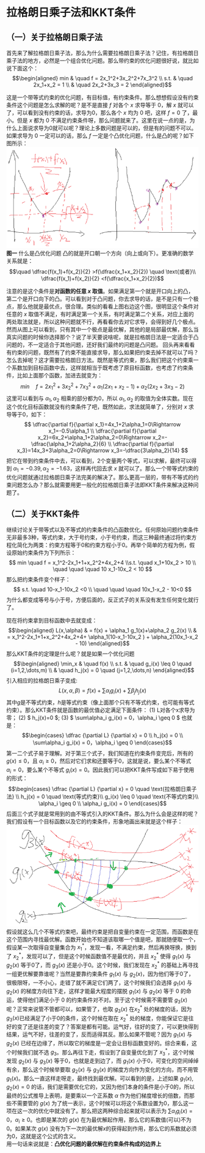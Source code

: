 # 拉格朗日乘子法和KKT条件

## （一）关于拉格朗日乘子法
首先来了解拉格朗日乘子法，那么为什么需要拉格朗日乘子法？记住，有拉格朗日乘子法的地方，必然是一个组合优化问题。那么带约束的优化问题很好说，就比如说下面这个：
$$\begin{aligned}
min & \quad f = 2x_1^2+3x_2^2+7x_3^2 \\
s.t. & \quad 2x_1+x_2 = 1 \\ 
     & \quad 2x_2+3x_3 = 2
\end{aligned}$$

这是一个带等式约束的优化问题，有目标值，有约束条件。那么想想假设没有约束条件这个问题是怎么求解的呢？是不是直接 $f$ 对各个 $x$ 求导等于 0，解 $x$ 就可以了，可以看到没有约束的话，求导为0，那么各个 $x$ 均为 0 吧，这样 $f=0$ 了，最小。但是 $x$ 都为 0 不满足约束条件呀，那么问题就来了。这里在说一点的是，为什么上面说求导为0就可以呢？理论上多数问题是可以的，但是有的问题不可以。如果求导为 0 一定可以的话，那么 $f$ 一定是个凸优化问题，什么是凸的呢？如下图所示：
![图一 什么是凸优化问题](src/拉格朗日乘子法和KKT条件_图_1.png)
**图一** 什么是凸优化问题
凸的就是开口朝一个方向（向上或向下）。更准确的数学关系就是：
$$\quad \dfrac{f(x_1)+f(x_2)}{2} >f(\dfrac{x_1+x_2}{2}) \quad \text{或者}\\ \dfrac{f(x_1)+f(x_2)}{2} <f(\dfrac{x_1+x_2}{2})$$

注意的是这个条件是**对函数的任意 $x$ 取值**。如果满足第一个就是开口向上的凸，第二个是开口向下的凸。可以看到对于凸问题，你去求导的话，是不是只有一个极点，那么他就是最优点，很合理。类似的看看上图右边这个图，很明显这个条件对任意的 $x$ 取值不满足，有时满足第一个关系，有时满足第二个关系，对应上面的两处取法就是，所以这种问题就不行，再看看你去对它求导，会得到好几个极点。然而从图上可以看到，只有其中一个极点是最优解，其他的是局部最优解，那么当真实问题的时候你选择那个？说了半天要说啥呢，就是拉格朗日法是一定适合于凸问题的，不一定适合于其他问题，还好我们最终的问题是凸问题。
回头再来看看有约束的问题，既然有了约束不能直接求导，那么如果把约束去掉不就可以了吗？怎么去掉呢？这才需要拉格朗日方法。既然是等式约束，那么我们把这个约束乘一个系数加到目标函数中去，这样就相当于既考虑了原目标函数，也考虑了约束条件，比如上面那个函数，加进去就变为：
$$ min \quad f = 2x_1^2+3x_2^2+7x_3^2 +\alpha _1(2x_1+x_2- 1)+\alpha _2(2x_2+3x_3 - 2) $$
这里可以看到与 $\alpha_1,\alpha_2$ 相乘的部分都为0，所以 $\alpha_1,\alpha_2$ 的取值为全体实数。现在这个优化目标函数就没有约束条件了吧，既然如此，求法就简单了，分别对 $x$ 求导等于0，如下：
$$ \dfrac{\partial f}{\partial x_1}=4x_1+2\alpha_1=0\Rightarrow x_1=-0.5\alpha_1 \\ \dfrac{\partial f}{\partial x_2}=6x_2+\alpha_1+2\alpha_2=0\Rightarrow x_2=-\dfrac{\alpha_1+2\alpha_2}{6} \\ \dfrac{\partial f}{\partial x_3}=14x_3+3\alpha_2=0\Rightarrow x_3=-\dfrac{3\alpha_2}{14} $$
把它在带到约束条件中去，可以看到，2个变量两个等式，可以求解，最终可以得到 $\alpha_1 = -0.39, \alpha_2 = -1.63$，这样再代回去求 $x$ 就可以了。那么一个带等式约束的优化问题就通过拉格朗日乘子法完美的解决了。那么更高一层的，带有不等式的约束问题怎么办？那么就需要用更一般化的拉格朗日乘子法即KKT条件来解决这种问题了。

## （二）关于KKT条件

继续讨论关于带等式以及不等式的约束条件的凸函数优化。任何原始问题约束条件无非最多3种，等式约束，大于号约束，小于号约束，而这三种最终通过将约束方程化简化为两类：约束方程等于0和约束方程小于0。再举个简单的方程为例，假设原始约束条件为下列所示：
$$ min \quad f = x_1^2-2x_1+1+x_2^2+4x_2+4 \\s.t. \quad x_1+10x_2 > 10 \\ \quad \quad \quad 10 x_1-10x_2 < 10 $$
那么把约束条件变个样子：
$$ s.t. \quad 10-x_1-10x_2 <0 \\ \quad \quad \quad 10x_1-x_2 - 10<0 $$
为什么都变成等号与小于号，方便后面的，反正式子的关系没有发生任何变化就行了。

现在将约束拿到目标函数中去就变成： 
$$\begin{aligned}
L(x,\alpha) & = f(x) + \alpha_1 g_1(x)+\alpha_2 g_2(x) \\ 
& = x_1^2-2x_1+1+x_2^2+4x_2+4+ \alpha_1(10-x_1-10x_2 ) + \alpha_2(10x_1-x_2 - 10) 
\end{aligned}$$
那么KKT条件的定理是什么呢？就是如果一个优化问题
$$\begin{aligned}
\min_x & \quad f(x) \\
s.t.   & \quad g_i(x) \leq 0 \quad (i=1,2,\dots,m) \\ 
       & \quad h_j(x) = 0 \quad (j=1,2,\dots,n)
\end{aligned}$$
引入相应的拉格朗日乘子变成:
$$L(x,\alpha,\beta) = f(x) + \sum \alpha_i g_i(x) + \sum \beta_j h_j(x)$$
其中$g$是不等式约束，$h$是等式约束（像上面那个只有不等式约束，也可能有等式约束）。那么KKT条件就是函数的最优值必定满足下面条件：
(1) L对各个x求导为零； 
(2) $ h_j(x)=0 $; 
(3) $ \sum\alpha_i g_i(x) = 0，\alpha_i \geq 0 $
也就是：
$$\begin{cases}
\dfrac {\partial L} {\partial x} = 0 \\
h_j(x) = 0 \\
\sum\alpha_i g_i(x) = 0，\alpha_i \geq 0
\end{cases}$$
第一二个式子易于理解。对于第三个式子，我们知道在约束条件变完后，所有的 $g(x) \leq 0$，且 $\alpha_i \geq 0$，然后对它们求和还要等于0，这就是说，要么某个不等式 $\alpha_i = 0$，要么某个不等式 $g_i(x) = 0$。因此我们可以把KKT条件写成如下易于使用的形式：
$$\begin{cases}
\dfrac {\partial L} {\partial x} = 0 \quad \text{拉格朗日乘子法} \\
h_j(x) = 0 \quad \text{等式约束}\\
g_i(x) \leq 0 \quad \text{不等式约束}\\
\alpha_i \geq 0 \\
\alpha_i g_i(x) = 0
\end{cases}$$
后面三个式子就是常用到的由不等式引入的KKT条件。那么为什么会是这样的呢？我们假设有一个目标函数以及它的约束条件，形象地画出来就是这个样子：
![图二 什么是凸优化问题](src/拉格朗日乘子法和KKT条件_图_2.png)
假设就这么几个不等式约束吧，最终约束是把自变量约束在一定范围，而函数是在这个范围内寻找最优解。函数开始也不知道该取哪一个值是吧，那就随便取一个，假设某一次取得自变量集合为 $x_1^*$，发现一看，不满足约束，然后再换呀换，换到了 $x_2^*$，发现可以了，但是这个时候函数值不是最优的，并且 $x_2^*$ 使得 $g_1(x)$ 与 $g_2(x)$ 等于0了，而 $g_3(x)$ 还是小于0。这个时候，我们发现在 $x_2^*$ 的基础上再寻找一组更优解要靠谁呢？当然是要靠约束条件 $g_1(x)$ 与 $g_2(x)$，因为他们等于0了，很极限呀，一不小心，走错了就不满足它们两了，这个时候我们会选择 $g_1(x)$ 与 $g_2(x)$ 的梯度方向往下走，这样才能最大程度的摆脱 $g_1(x)$ 与 $g_2(x)$ 等于 0 的命运，使得他们满足小于 0 的约束条件对不对。至于这个时候需不需要管 $g_3(x)$ 呢？正常来说管不管都可以，如果管了，也取  $g_3(x)$ 在$x_2^*$ 处的梯度的话，因为 $g_3(x)$已经满足了小于0的条件，这个时候在取在 $x_2^*$ 处的梯度，你能保证它是往好的变了还是往差的变了？答案是都有可能。运气好，往好的变了，可以更快得到结果，运气不好，往差的变了，反而适得其反。那么如果不管呢？因为 $g_1(x)$ 与 $g_2(x)$ 已经在边缘了，所以取它的梯度是一定会让目标函数变好的。综合来看，这个时候我们就不选 $g_3$。那么再往下走，假设到了自变量优化到了 $x_3^*$，这个时候发现 $g_2(x)$ 与 $g_3(x)$ 等于0，也就是走到边了，而 $g_1(x)$ 小于0，可变化的空间绰绰有余，那么这个时候举要取 $g_2(x)$ 与 $g_3(x)$ 的梯度方向作为变化的方向，而不用管 $g_1(x)$。那么一直这样走呀走，最终找到最优解。可以看到的是，上述如果 $g_1(x),g_2(x)=0$ 的话，我们是需要优化它的，又因为他们本身的条件是小于0的，所以最终的公式推导上表明，是要乘以一个正系数 $\alpha$ 作为他们梯度增长的倍数，而那些不需要管的 $g(x)$ 为了统一表示，这个时候可以将这个系数设置为0，那么这一项在这一次的优化中就没有了。那么把这两种综合起来就可以表示为 $\sum\alpha_ig_i(x)=0，\alpha_i\ge0$。也即是某次的 $g(x)$ 在为最优解起作用，那么它的系数值(可以)不为0。如果某次 $g(x)$ 没有为下一次的最优解$x$的获得起到作用，那么它的系数就必须为0，这就是这个公式的含义。  
用一句话来说就是：**凸优化问题的最优解在约束条件构成的边界上**